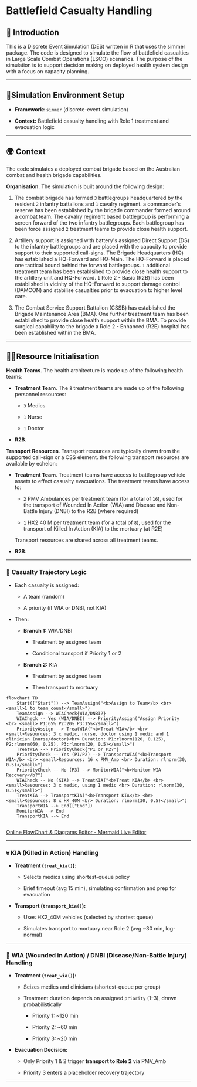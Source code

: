# Battlefield Casualty Handling

## 📘 Introduction

This is a Discrete Event Simulation (DES) written in R that uses the simmer package. The code is designed to simulate the flow of battlefield casualties in Large Scale Combat Operations (LSCO) scenarios. The purpose of the simulation is to support decision making on deployed health system design with a focus on capacity planning.

---

## 🔧Simulation Environment Setup

- **Framework:** `simmer` (discrete-event simulation)

- **Context:** Battlefield casualty handling with Role 1 treatment and evacuation logic

---

## 🌍 Context

The code simulates a deployed combat brigade based on the Australian combat and health brigade capabilities. 

**Organisation**. The simulation is built around the following design:

1. The combat brigade has formed `3` battlegroups headquartered by the resident `2` infantry battalions and `1` cavalry regiment. a commander's reserve has been established by the brigade commander formed around a combat team.  The cavalry regiment based battlegroup is performing a screen forward of the two infantry battlegroups. Each battlegroup has been force assigned `2` treatment teams to provide close health support.

2. Artillery support is assigned with battery's assigned Direct Support (DS) to the infantry battlegroups and are placed with the capacity to provide support to their supported call-signs. The Brigade Headquarters (HQ) has established a HQ-Forward and HQ-Main. The HQ-Forward is placed one tactical bound behind the forward battlegroups. `1` additional treatment team has been establsihed to provide close health support to the artillery unit and HQ-Forward. `1` Role 2 - Basic (R2B) has been established in vicinity of the HQ-Forward to support damage control (DAMCON) and stabilise casualties prior to evacuation to higher level care.

3. The Combat Service Support Battalion (CSSB) has established the Brigade Maintenance Area (BMA). One further treatment team has been established to provide close health support within the BMA. To provide surgical capability to the brigade a Role 2 - Enhanced (R2E) hospital has been established within the BMA.

---

## 👨‍⚕️Resource Initialisation

**Health Teams**. The health architecture is made up of the following health teams:

- **Treatment Team**. The `8` treatment teams are made up of the following personnel resources:
  
  - `3` Medics
  
  - `1` Nurse
  
  - `1` Doctor

- **R2B**. 

**Transport Resources**. Transport resources are typically drawn from the supported call-sign or a CSS element. the following transport resources are available by echelon:

- **Treatment Team**. Treatment teams have access to battlegroup vehicle assets to effect casualty evacuations. The treatment teams have access to:
  
  - `2` PMV Ambulances per treatment team (for a total of `16`), used for the transport of Wounded In Action (WIA) and Disease and Non-Battle Injury (DNBI) to the R2B (where required)
  
  - `1` HX2 40 M per treatment team (for a total of `8`), used for the transport of Killed In Action (KIA) to the mortuary (at R2E)
  
  Transport resources are shared across all treatment teams.

- **R2B**.  

---

### 🧬 **Casualty Trajectory Logic**

- Each casualty is assigned:
  
  - A team (random)
  
  - A priority (if WIA or DNBI, not KIA)

- Then:
  
  - **Branch 1:** WIA/DNBI
    
    - Treatment by assigned team
    
    - Conditional transport if Priority 1 or 2
  
  - **Branch 2:** KIA
    
    - Treatment by assigned team
    
    - Then transport to mortuary

```mermaid
flowchart TD
    Start(["Start"]) --> TeamAssign("<b>Assign to Team</b> <br> <small>1 to team_count</small>")
    TeamAssign --> WIACheck{WIA/DNBI?}
    WIACheck -- Yes (WIA/DNBI) --> PriorityAssign("Assign Priority <br> <small> P1:65% P2:20% P3:15%</small>")
    PriorityAssign --> TreatWIA("<b>Treat WIA</b> <br> <small>Resources: 3 x medic, nurse, doctor using 1 medic and 1 clinician (nurse/doctor)<br> Duration: P1:rlnorm(120, 0.125), P2:rlnorm(60, 0.25), P3:rlnorm(20, 0.5)</small>")
    TreatWIA --> PriorityCheck{"P1 or P2?"}
    PriorityCheck -- Yes (P1/P2) --> TransportWIA("<b>Transport WIA</b> <br> <small>Resources: 16 x PMV_Amb <br> Duration: rlnorm(30, 0.5)</small>")
    PriorityCheck -- No (P3) --> MonitorWIA("<b>Monitor WIA Recovery</b?")
    WIACheck -- No (KIA) --> TreatKIA("<b>Treat KIA</b> <br> <small>Resources: 3 x medic, using 1 medic <br> Duration: rlnorm(30, 0.5)</small>")
    TreatKIA --> TransportKIA("<b>Transport KIA</b> <br> <small>Resources: 8 x HX_40M <br> Duration: rlnorm(30, 0.5)</small>")
    TransportWIA --> End(["End"])
    MonitorWIA --> End
    TransportKIA --> End


```

[Online FlowChart &amp; Diagrams Editor - Mermaid Live Editor](https://mermaid.live/edit#pako:eNqVVP9vojAU_1ealyyRhCkFYUiMxpuXnDEuZLfcVy6mQqdk0JoCu3nG__0KBZWZy278QN-3vn4-7712DyGPKHjwmPDf4YaIHD1MA4bk9zmXWudnAJUQwC8NXV-P0AMl6STL4jXrBDBcjZSMcl55hr3VCA1XQv6ylCTJCJeeXHqWIS9YPuwpcwCaOuWUrsr-dTa53dDwaS-F3vTuw2x8UHGNQ0ah7zRDnSZAofJFzEWc747I6pyNvYUJ-dhz7Cvkm55pyMXysH11gaydUnEXlOTyYMW80kpgF6TvacYLEdLMQxZ6QSmN4lBHrBAZ1VHEw5wLVGQxWyOsnIiwSMphErM4jAlDnSq4p2K1Kve0ECSPOfNK-CJhXKQdbBo6MrrYtDW9pFObncqqjFZjVKG2dtmCmlWrkKoLAfgYSbC-OQ7g0K5Lux0-7vlmPSGCsGzLxXmlastb1cKOLJe_-LKcpCv0inVNw_oXjQtcd1zCshSmBWexrOQRUa2XeNA9DfkzFTsJbHzMdj5vZaL5bKKdZmDenoH5f89Au-vvZNgc3a7y_LLKb-BxJZ5P35Z9Y_F-BKfWVig-sqh8IuRSPhAq6FTrJuTV5vm5J2Cgw1rEEXi5KKgOKRUpKVXYl_sCyDc0pQF4UoyIeAogYAe5Z0vYD87TZpvgxXoD3iNJ5CWDYhuRnE5jshYkPVoFZREVt-VDBJ7pYrPKAt4eXqRuuvIiOXgwuLFdu29YNzrsQD4UXYwtx7b6huGatoMPOvypzjW6LrYMyzXdgd13Bo7jHP4CLfKgpA)

---

### 💀 **KIA (Killed in Action) Handling**

- **Treatment (`treat_kia()`):**
  
  - Selects medics using shortest-queue policy
  
  - Brief timeout (avg 15 min), simulating confirmation and prep for evacuation

- **Transport (`transport_kia()`):**
  
  - Uses HX2_40M vehicles (selected by shortest queue)
  
  - Simulates transport to mortuary near Role 2 (avg ~30 min, log-normal)

---

### 🤕 **WIA (Wounded in Action) / DNBI (Disease/Non-Battle Injury) Handling**

- **Treatment (`treat_wia()`):**
  
  - Seizes medics and clinicians (shortest-queue per group)
  
  - Treatment duration depends on assigned `priority` (1–3), drawn probabilistically
    
    - Priority 1: ~120 min
    
    - Priority 2: ~60 min
    
    - Priority 3: ~20 min

- **Evacuation Decision:**
  
  - Only Priority 1 & 2 trigger **transport to Role 2** via PMV_Amb
  
  - Priority 3 enters a placeholder recovery trajectory

---

### 
